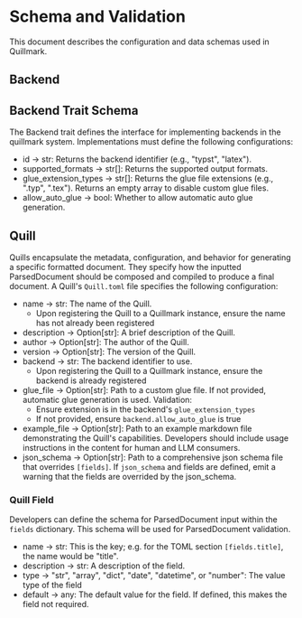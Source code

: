 # Schema and Validation

This document describes the configuration and data schemas used in Quillmark.

## Backend

## Backend Trait Schema

The Backend trait defines the interface for implementing backends in the quillmark system. Implementations must define the following configurations:

- id -> str: Returns the backend identifier (e.g., "typst", "latex").
- supported_formats -> str[]: Returns the supported output formats.
- glue_extension_types -> str[]: Returns the glue file extensions (e.g., ".typ", ".tex"). Returns an empty array to disable custom glue files.
- allow_auto_glue -> bool: Whether to allow automatic auto glue generation.

## Quill

Quills encapsulate the metadata, configuration, and behavior for generating a specific formatted document. They specify how the inputted ParsedDocument should be composed and compiled to produce a final document. A Quill's `Quill.toml` file specifies the following configuration:

- name -> str: The name of the Quill.
    - Upon registering the Quill to a Quillmark instance, ensure the name has not already been registered
- description -> Option[str]: A brief description of the Quill.
- author -> Option[str]: The author of the Quill.
- version -> Option[str]: The version of the Quill.
- backend -> str: The backend identifier to use.
    - Upon registering the Quill to a Quillmark instance, ensure the backend is already registered
- glue_file -> Option[str]: Path to a custom glue file. If not provided, automatic glue generation is used. Validation:
    - Ensure extension is in the backend's `glue_extension_types`
    - If not provided, ensure `backend.allow_auto_glue` is true
- example_file -> Option[str]: Path to an example markdown file demonstrating the Quill's capabilities. Developers should include usage instructions in the content for human and LLM consumers.
- json_schema -> Option[str]: Path to a comprehensive json schema file that overrides `[fields]`. If `json_schema` and fields are defined, emit a warning that the fields are overrided by the json_schema.

### Quill Field

Developers can define the schema for ParsedDocument input within the `fields` dictionary. This schema will be used for ParsedDocument validation.

- name -> str: This is the key; e.g. for the TOML section `[fields.title]`, the name would be "title".
- description -> str: A description of the field.
- type -> "str", "array", "dict", "date", "datetime", or "number": The value type of the field
- default -> any: The default value for the field. If defined, this makes the field not required.

